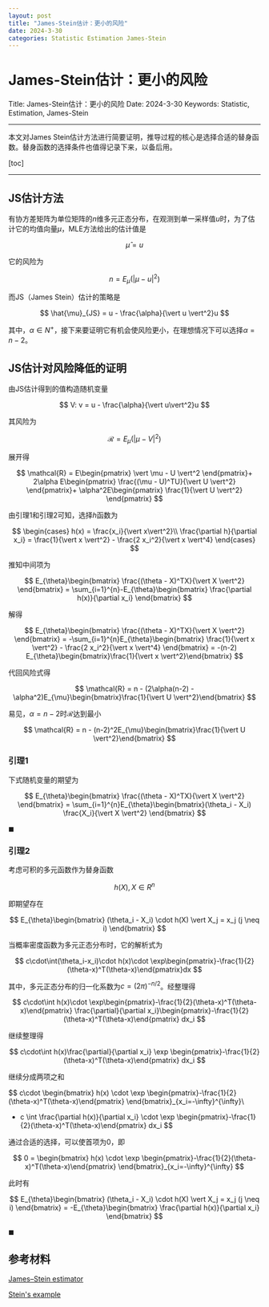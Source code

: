 ```yaml
---
layout: post
title: "James-Stein估计：更小的风险"
date: 2024-3-30
categories: Statistic Estimation James-Stein
---
```


# James-Stein估计：更小的风险

Title: James-Stein估计：更小的风险
Date: 2024-3-30
Keywords: Statistic, Estimation, James-Stein

---

本文对James Stein估计方法进行简要证明，推导过程的核心是选择合适的替身函数。替身函数的选择条件也值得记录下来，以备后用。

[toc]

---

## JS估计方法

有协方差矩阵为单位矩阵的$n$维多元正态分布，在观测到单一采样值$u$时，为了估计它的均值向量$\mu$，MLE方法给出的估计值是

$$
\hat{\mu} = u
$$

它的风险为

$$
n = E_\mu(\vert \mu - u \vert^2)
$$

而JS（James Stein）估计的策略是

$$
\hat{\mu}_{JS} = u - \frac{\alpha}{\vert u \vert^2}u
$$

其中，$\alpha \in N^+$，接下来要证明它有机会使风险更小，在理想情况下可以选择$\alpha=n-2$。

## JS估计对风险降低的证明

由JS估计得到的值构造随机变量

$$
V: v = u - \frac{\alpha}{\vert u\vert^2}u
$$

其风险为

$$
\mathcal{R} = E_{\mu}(\vert \mu - V \vert^2)
$$

展开得

$$
\mathcal{R} = E\begin{pmatrix}
\vert \mu - U \vert^2
\end{pmatrix}+
2\alpha E\begin{pmatrix}
\frac{(\mu - U)^TU}{\vert U \vert^2}
\end{pmatrix}+
\alpha^2E\begin{pmatrix}
\frac{1}{\vert U \vert^2}
\end{pmatrix}
$$

由引理1和引理2可知，选择$h$函数为

$$
\begin{cases}
h(x) = \frac{x_i}{\vert x\vert^2}\\
\frac{\partial h}{\partial x_i} = \frac{1}{\vert x \vert^2} - \frac{2 x_i^2}{\vert x \vert^4}
\end{cases}
$$

推知中间项为

$$
E_{\theta}\begin{bmatrix}
\frac{(\theta - X)^TX}{\vert X \vert^2}
\end{bmatrix} = \sum_{i=1}^{n}-E_{\theta}\begin{bmatrix}
\frac{\partial h(x)}{\partial x_i}
\end{bmatrix}
$$

解得

$$
E_{\theta}\begin{bmatrix}
\frac{(\theta - X)^TX}{\vert X \vert^2}
\end{bmatrix} = -\sum_{i=1}^{n}E_{\theta}\begin{bmatrix}
\frac{1}{\vert x \vert^2} - \frac{2 x_i^2}{\vert x \vert^4}
\end{bmatrix} = -(n-2) E_{\theta}\begin{bmatrix}\frac{1}{\vert x \vert^2}\end{bmatrix}
$$

代回风险式得

$$
\mathcal{R} = n - (2\alpha(n-2) - \alpha^2)E_{\mu}\begin{bmatrix}\frac{1}{\vert U \vert^2}\end{bmatrix}
$$

易见，$\alpha = n-2$时$\mathcal{R}$达到最小

$$
\mathcal{R} = n - (n-2)^2E_{\mu}\begin{bmatrix}\frac{1}{\vert U \vert^2}\end{bmatrix}
$$

### 引理1

下式随机变量的期望为

$$
E_{\theta}\begin{bmatrix}
\frac{(\theta - X)^TX}{\vert X \vert^2}
\end{bmatrix} =
\sum_{i=1}^{n}E_{\theta}\begin{bmatrix}(\theta_i - X_i)
\frac{X_i}{\vert X \vert^2}
\end{bmatrix}
$$

$\blacksquare$

### 引理2

考虑可积的多元函数作为替身函数

$$
h(X), X \in R^n
$$

即期望存在

$$
E_{\theta}\begin{bmatrix}
(\theta_i - X_i) \cdot h(X) \vert X_j = x_j (j \neq i)
\end{bmatrix}
$$

当概率密度函数为多元正态分布时，它的解析式为

$$
c\cdot\int(\theta_i-x_i)\cdot h(x)\cdot \exp\begin{pmatrix}-\frac{1}{2}(\theta-x)^T(\theta-x)\end{pmatrix}dx
$$

其中，多元正态分布的归一化系数为$c=(2 \pi)^{-n/2}$。经整理得

$$
c\cdot\int h(x)\cdot \exp\begin{pmatrix}-\frac{1}{2}(\theta-x)^T(\theta-x)\end{pmatrix} \frac{\partial}{\partial x_i}\begin{pmatrix}-\frac{1}{2}(\theta-x)^T(\theta-x)\end{pmatrix} dx_i
$$

继续整理得

$$
c\cdot\int h(x)\frac{\partial}{\partial x_i} \exp \begin{pmatrix}-\frac{1}{2}(\theta-x)^T(\theta-x)\end{pmatrix} dx_i
$$

继续分成两项之和

$$
c\cdot \begin{bmatrix}
h(x) \cdot \exp \begin{pmatrix}-\frac{1}{2}(\theta-x)^T(\theta-x)\end{pmatrix}
\end{bmatrix}_{x_i=-\infty}^{\infty}\\
- c \int \frac{\partial h(x)}{\partial x_i} \cdot \exp \begin{pmatrix}-\frac{1}{2}(\theta-x)^T(\theta-x)\end{pmatrix} dx_i
$$

通过合适的选择，可以使首项为$0$，即

$$
0 = \begin{bmatrix}
h(x) \cdot \exp \begin{pmatrix}-\frac{1}{2}(\theta-x)^T(\theta-x)\end{pmatrix}
\end{bmatrix}_{x_i=-\infty}^{\infty}
$$

此时有

$$
E_{\theta}\begin{bmatrix}
(\theta_i - X_i) \cdot h(X) \vert X_j = x_j (j \neq i)
\end{bmatrix} =
-E_{\theta}\begin{bmatrix}
\frac{\partial h(x)}{\partial x_i}
\end{bmatrix}
$$

$\blacksquare$

## 参考材料

[James–Stein estimator](https://en.wikipedia.org/wiki/James–Stein_estimator)

[Stein's example](https://en.wikipedia.org/wiki/Stein's_example)
